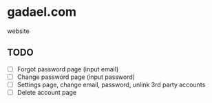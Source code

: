 # gadael.com
website

## TODO

* [ ] Forgot password page (input email)
* [ ] Change password page (input password)
* [ ] Settings page, change email, password, unlink 3rd party accounts
* [ ] Delete account page

